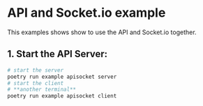 # API and Socket.io example

This examples shows show to use the API and Socket.io together.

## 1. Start the API Server:

```sh
# start the server
poetry run example apisocket server
# start the client
# **another terminal**
poetry run example apisocket client
```